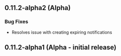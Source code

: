 ## 0.11.2-alpha2 (Alpha)

### Bug Fixes
- Resolves issue with creating expiring notifications

## 0.11.2-alpha1 (Alpha - initial release)

